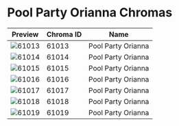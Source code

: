 # Pool Party Orianna Chromas



| Preview | Chroma ID | Name |
|---------|-----------|------|
| ![61013](https://raw.communitydragon.org/latest/plugins/rcp-be-lol-game-data/global/default/v1/champion-chroma-images/61/61013.png) | 61013 | Pool Party Orianna |
| ![61014](https://raw.communitydragon.org/latest/plugins/rcp-be-lol-game-data/global/default/v1/champion-chroma-images/61/61014.png) | 61014 | Pool Party Orianna |
| ![61015](https://raw.communitydragon.org/latest/plugins/rcp-be-lol-game-data/global/default/v1/champion-chroma-images/61/61015.png) | 61015 | Pool Party Orianna |
| ![61016](https://raw.communitydragon.org/latest/plugins/rcp-be-lol-game-data/global/default/v1/champion-chroma-images/61/61016.png) | 61016 | Pool Party Orianna |
| ![61017](https://raw.communitydragon.org/latest/plugins/rcp-be-lol-game-data/global/default/v1/champion-chroma-images/61/61017.png) | 61017 | Pool Party Orianna |
| ![61018](https://raw.communitydragon.org/latest/plugins/rcp-be-lol-game-data/global/default/v1/champion-chroma-images/61/61018.png) | 61018 | Pool Party Orianna |
| ![61019](https://raw.communitydragon.org/latest/plugins/rcp-be-lol-game-data/global/default/v1/champion-chroma-images/61/61019.png) | 61019 | Pool Party Orianna |